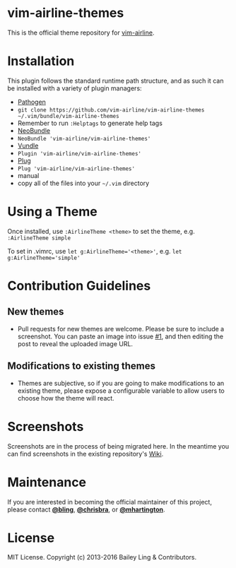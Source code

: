 # vim-airline-themes

This is the official theme repository for [vim-airline](https://github.com/vim-airline/vim-airline).

# Installation

This plugin follows the standard runtime path structure, and as such it can be installed with a variety of plugin managers:

*  [Pathogen][4]
  *  `git clone https://github.com/vim-airline/vim-airline-themes ~/.vim/bundle/vim-airline-themes`
  *  Remember to run `:Helptags` to generate help tags
*  [NeoBundle][5]
  *  `NeoBundle 'vim-airline/vim-airline-themes'`
*  [Vundle][6]
  *  `Plugin 'vim-airline/vim-airline-themes'`
*  [Plug][7]
  *  `Plug 'vim-airline/vim-airline-themes'`
*  manual
  *  copy all of the files into your `~/.vim` directory


# Using a Theme

Once installed, use  `:AirlineTheme <theme>` to set the theme, e.g. `:AirlineTheme simple`

To set in .vimrc, use `let g:AirlineTheme='<theme>'`, e.g. `let g:AirlineTheme='simple'`


# Contribution Guidelines

## New themes

* Pull requests for new themes are welcome.  Please be sure to include a screenshot.  You can paste an image into issue [#1](https://github.com/vim-airline/vim-airline-themes/issues/1), and then editing the post to reveal the uploaded image URL.

## Modifications to existing themes

* Themes are subjective, so if you are going to make modifications to an existing theme, please expose a configurable variable to allow users to choose how the theme will react.

# Screenshots

Screenshots are in the process of being migrated here.  In the meantime you can find screenshots in the existing repository's [Wiki](https://github.com/vim-airline/vim-airline/wiki/Screenshots).

# Maintenance

If you are interested in becoming the official maintainer of this project, please contact [**@bling**][1], [**@chrisbra**][2], or [**@mhartington**][3].

# License

MIT License. Copyright (c) 2013-2016 Bailey Ling & Contributors.


[1]: https://github.com/bling
[2]: https://github.com/chrisbra
[3]: https://github.com/mhartington
[4]: https://github.com/tpope/vim-pathogen
[5]: https://github.com/Shougo/neobundle.vim
[6]: https://github.com/gmarik/vundle
[7]: https://github.com/junegunn/vim-plug
